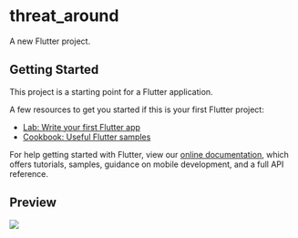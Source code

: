 # threat_around

A new Flutter project.

## Getting Started

This project is a starting point for a Flutter application.

A few resources to get you started if this is your first Flutter project:

- [Lab: Write your first Flutter app](https://flutter.dev/docs/get-started/codelab)
- [Cookbook: Useful Flutter samples](https://flutter.dev/docs/cookbook)

For help getting started with Flutter, view our
[online documentation](https://flutter.dev/docs), which offers tutorials,
samples, guidance on mobile development, and a full API reference.


## Preview

<img src="https://static.dribbble.com/users/2709992/screenshots/14046537/media/f24a69e88e5cebe3fe352fcb681272b2.png">